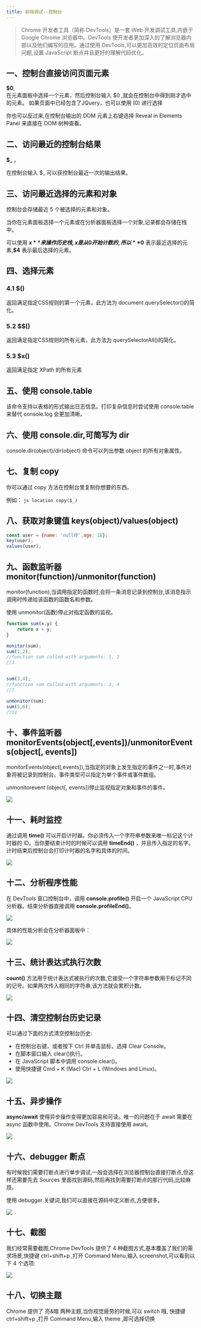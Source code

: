 ```yaml
---
title: 前端调试--控制台
---
```


>Chrome 开发者工具（简称 DevTools）是一套 Web 开发调试工具,内嵌于 Google Chrome 浏览器中。DevTools 使开发者更加深入的了解浏览器内部以及他们编写的应用。通过使用 DevTools,可以更加高效的定位页面布局问题,设置 JavaScript 断点并且更好的理解代码优化。

## 一、控制台直接访问页面元素

**$0**,  
	在元素面板中选择一个元素，然后控制台输入 $0 ,就会在控制台中得到刚才选中的元素。
	如果页面中已经包含了JQuery，也可以使用 $($0) 进行选择
	
  你也可以反过来,在控制台输出的 DOM 元素上右键选择 Reveal in Elements Panel 来直接在 DOM 树种查看。


## 二、访问最近的控制台结果

**$_**   ，

在控制台输入 $_  可以获控制台最近一次的输出结果。

## 三、访问最近选择的元素和对象

控制台会存储最近 5 个被选择的元素和对象。

当你在元素面板选择一个元素或在分析器面板选择一个对象,记录都会存储在栈中。

可以使用 **$x**  来操作历史栈,x 是从 0 开始计数的,所以 **$0** 表示最近选择的元素,**$4** 表示最后选择的元素。

## 四、选择元素

### 4.1  $()
	
   返回满足指定CSS规则的第一个元素，此方法为 document.querySelector()的简化。
   
### 5.2  $$()

   返回满足指定CSS规则的所有元素，此方法为 querySelectorAll()的简化。
   
### 5.3  $x()

   返回满足指定 XPath 的所有元素
   
   
   
## 五、使用 console.table

该命令支持以表格的形式输出日志信息。打印复杂信息时尝试使用 console.table 来替代 console.log 会更加清晰。

## 六、使用 console.dir,可简写为 dir

console.dir(object)/dir(object) 命令可以列出参数 object 的所有对象属性。

## 七、复制 copy

你可以通过 copy 方法在控制台里复制你想要的东西。

例如：
	```js
	location
	copy($_)
	```

## 八、获取对象键值 keys(object)/values(object)

```js
const user = {name: 'null仔',age: 18};
key(user);
values(user);
```

## 九、函数监听器 monitor(function)/unmonitor(function)

monitor(function),当调用指定的函数时,会将一条消息记录到控制台,该消息指示调用时传递给该函数的函数名和参数。

使用 unmonitor(函数)停止对指定函数的监视。

```js
function sum(x,y) {
	return x + y;
}

monitor(sum);
sum(1,2);
//function sum called with arguments: 1, 2
//3


sum(3,4);
//function sum called with arguments: 3, 4
//7

unmonitor(sum);
sum(5,6);
//11
```

## 十、事件监听器 monitorEvents(object[,events])/unmonitorEvents(object[, events])

monitorEvents(object[,events]),当指定的对象上发生指定的事件之一时,事件对象将被记录到控制台。事件类型可以指定为单个事件或事件数组。

unmonitorevent (object[, events])停止监视指定对象和事件的事件。

![](./images/1578386338089.png)

## 十一、耗时监控

通过调用  **time()**  可以开启计时器。你必须传入一个字符串参数来唯一标记这个计时器的 ID。当你要结束计时的时候可以调用  **timeEnd()** ，并且传入指定的名字。计时结束后控制台会打印计时器的名字和具体的时间。

![](./images/1578386383954.png)

## 十二、分析程序性能

在 DevTools 窗口控制台中，调用 **console.profile()** 开启一个 JavaScript CPU 分析器。结束分析器直接调用 **console.profileEnd()**。

![](./images/1578386464758.png)

具体的性能分析会在分析器面板中：

![](./images/1578386476347.png)

## 十三、统计表达式执行次数

**count()** 方法用于统计表达式被执行的次数,它接受一个字符串参数用于标记不同的记号。如果两次传入相同的字符串,该方法就会累积计数。

![](./images/1578386528164.png)

## 十四、清空控制台历史记录

可以通过下面的方式清空控制台历史:

*	在控制台右键，或者按下 Ctrl 并单击鼠标，选择 Clear Console。
* 	在脚本窗口输入 clear()执行。
*   在 JavaScript 脚本中调用 console.clear()。
*   使用快捷键 Cmd + K (Mac) Ctrl + L (Windows and Linux)。

![](./images/1578386659490.png)


## 十五、异步操作

**async/await** 使得异步操作变得更加容易和可读。唯一的问题在于 await 需要在 async 函数中使用。Chrome DevTools 支持直接使用 await。

![](./images/1578386692917.png)


## 十六、debugger 断点

有时候我们需要打断点进行单步调试,一般会选择在浏览器控制台直接打断点,但这样还需要先去 Sources 里面找到源码,然后再找到需要打断点的那行代码,比较麻烦。

使用 debugger 关键词,我们可以直接在源码中定义断点,方便很多。

![](./images/1578387046448.png)

## 十七、截图

我们经常需要截图,Chrome DevTools 提供了 4 种截图方式,基本覆盖了我们的需求场景,快捷键 ctrl+shift+p ,打开 Command Menu,输入 screenshot,可以看到以下 4 个选项:

![](./images/1578387392271.png)


## 十八、切换主题

Chrome 提供了 亮&暗 两种主题,当你视觉疲劳的时候,可以 switch 哦, 快捷键 ctrl+shift+p ,打开 Command Menu,输入 theme ,即可选择切换

